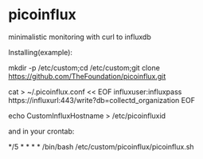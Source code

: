 # picoinflux
minimalistic monitoring with curl to influxdb


Installing(example):

mkdir  -p /etc/custom;cd /etc/custom;git clone https://github.com/TheFoundation/picoinflux.git

cat > ~/.picoinflux.conf  << EOF
influxuser:influxpass
https://influxurl:443/write?db=collectd_organization
EOF

echo CustomInfluxHostname  > /etc/picoinfluxid


and in your crontab:

*/5 *   * * *   /bin/bash /etc/custom/picoinflux/picoinflux.sh
